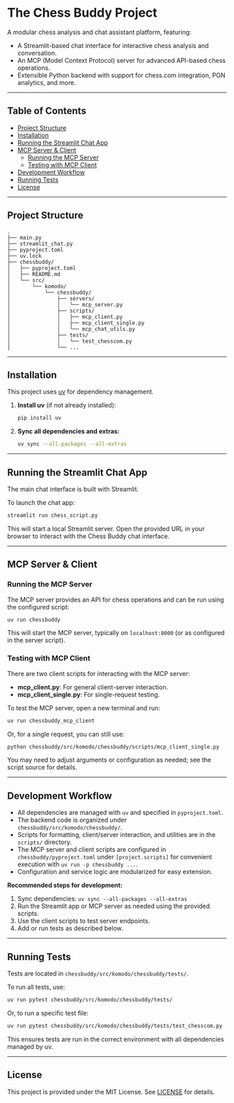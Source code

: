 # The Chess Buddy Project

A modular chess analysis and chat assistant platform, featuring:
- A Streamlit-based chat interface for interactive chess analysis and conversation.
- An MCP (Model Context Protocol) server for advanced API-based chess operations.
- Extensible Python backend with support for chess.com integration, PGN analytics, and more.

---

## Table of Contents

- [Project Structure](#project-structure)
- [Installation](#installation)
- [Running the Streamlit Chat App](#running-the-streamlit-chat-app)
- [MCP Server & Client](#mcp-server--client)
  - [Running the MCP Server](#running-the-mcp-server)
  - [Testing with MCP Client](#testing-with-mcp-client)
- [Development Workflow](#development-workflow)
- [Running Tests](#running-tests)
- [License](#license)

---

## Project Structure

```
.
├── main.py
├── streamlit_chat.py
├── pyproject.toml
├── uv.lock
├── chessbuddy/
│   ├── pyproject.toml
│   ├── README.md
│   └── src/
│       └── komodo/
│           └── chessbuddy/
│               ├── servers/
│               │   └── mcp_server.py
│               ├── scripts/
│               │   ├── mcp_client.py
│               │   ├── mcp_client_single.py
│               │   └── mcp_chat_utils.py
│               ├── tests/
│               │   └── test_chesscom.py
│               └── ...
```

---

## Installation

This project uses [uv](https://github.com/astral-sh/uv) for dependency management.

1. **Install uv** (if not already installed):

   ```bash
   pip install uv
   ```

2. **Sync all dependencies and extras:**

   ```bash
   uv sync --all-packages --all-extras
   ```

---

## Running the Streamlit Chat App

The main chat interface is built with Streamlit.

To launch the chat app:

```bash
streamlit run chess_script.py
```

This will start a local Streamlit server. Open the provided URL in your browser to interact with the Chess Buddy chat interface.

---

## MCP Server & Client

### Running the MCP Server

The MCP server provides an API for chess operations and can be run using the configured script:

```bash
uv run chessbuddy
```

This will start the MCP server, typically on `localhost:8000` (or as configured in the server script).


### Testing with MCP Client

There are two client scripts for interacting with the MCP server:

- **mcp_client.py**: For general client-server interaction.
- **mcp_client_single.py**: For single-request testing.

To test the MCP server, open a new terminal and run:

```bash
uv run chessbuddy_mcp_client
```

Or, for a single request, you can still use:

```bash
python chessbuddy/src/komodo/chessbuddy/scripts/mcp_client_single.py
```

You may need to adjust arguments or configuration as needed; see the script source for details.

---

## Development Workflow

- All dependencies are managed with `uv` and specified in `pyproject.toml`.
- The backend code is organized under `chessbuddy/src/komodo/chessbuddy/`.
- Scripts for formatting, client/server interaction, and utilities are in the `scripts/` directory.
- The MCP server and client scripts are configured in `chessbuddy/pyproject.toml` under `[project.scripts]` for convenient execution with `uv run -p chessbuddy ...`.
- Configuration and service logic are modularized for easy extension.

**Recommended steps for development:**
1. Sync dependencies: `uv sync --all-packages --all-extras`
2. Run the Streamlit app or MCP server as needed using the provided scripts.
3. Use the client scripts to test server endpoints.
4. Add or run tests as described below.

---

## Running Tests

Tests are located in `chessbuddy/src/komodo/chessbuddy/tests/`.

To run all tests, use:

```bash
uv run pytest chessbuddy/src/komodo/chessbuddy/tests/
```

Or, to run a specific test file:

```bash
uv run pytest chessbuddy/src/komodo/chessbuddy/tests/test_chesscom.py
```

This ensures tests are run in the correct environment with all dependencies managed by uv.

---

## License

This project is provided under the MIT License. See [LICENSE](LICENSE) for details.

